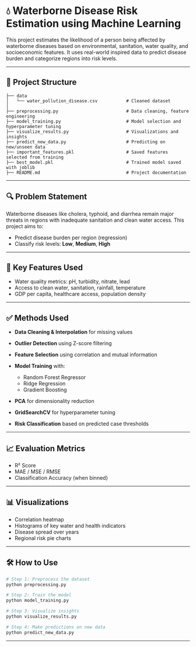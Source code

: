 # 💧 Waterborne Disease Risk Estimation using Machine Learning

This project estimates the likelihood of a person being affected by waterborne diseases based on environmental, sanitation, water quality, and socioeconomic features. It uses real-world inspired data to predict disease burden and categorize regions into risk levels.

---

## 📂 Project Structure

```
├── data
│   └── water_pollution_disease.csv           # Cleaned dataset
│
├── preprocessing.py                          # Data cleaning, feature engineering
├── model_training.py                         # Model selection and hyperparameter tuning
├── visualize_results.py                      # Visualizations and insights
├── predict_new_data.py                       # Predicting on new/unseen data
├── important_features.pkl                    # Saved features selected from training
├── best_model.pkl                            # Trained model saved with joblib
├── README.md                                 # Project documentation
```

---

## 🔍 Problem Statement

Waterborne diseases like cholera, typhoid, and diarrhea remain major threats in regions with inadequate sanitation and clean water access. This project aims to:

* Predict disease burden per region (regression)
* Classify risk levels: **Low**, **Medium**, **High**

---

## 🧠 Key Features Used

* Water quality metrics: pH, turbidity, nitrate, lead
* Access to clean water, sanitation, rainfall, temperature
* GDP per capita, healthcare access, population density

---

## ✅ Methods Used

* **Data Cleaning & Interpolation** for missing values
* **Outlier Detection** using Z-score filtering
* **Feature Selection** using correlation and mutual information
* **Model Training** with:

  * Random Forest Regressor
  * Ridge Regression
  * Gradient Boosting
* **PCA** for dimensionality reduction
* **GridSearchCV** for hyperparameter tuning
* **Risk Classification** based on predicted case thresholds

---

## 📈 Evaluation Metrics

* R² Score
* MAE / MSE / RMSE
* Classification Accuracy (when binned)

---

## 📊 Visualizations

* Correlation heatmap
* Histograms of key water and health indicators
* Disease spread over years
* Regional risk pie charts

---

## 🛠 How to Use

```bash
# Step 1: Preprocess the dataset
python preprocessing.py

# Step 2: Train the model
python model_training.py

# Step 3: Visualize insights
python visualize_results.py

# Step 4: Make predictions on new data
python predict_new_data.py
```

---
